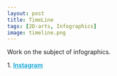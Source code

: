 ```yaml
---
layout: post 
title: TimeLine
tags: [2D-arts, Infographics]
image: timeline.png
---
```


Work on the subject of infographics.

<div>	
	1.
	<a href="https://www.instagram.com/p/CHX92diDns9/" target="_blank" style="font-weight: bold; color: #1CAAD9;">Instagram</a><br/>
</div>

<!--more-->


